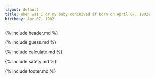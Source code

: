 ```yaml
---
layout: default
title: When was I or my baby conceived if born on April 07, 1902?
birthday: Apr 07, 1902
---
```


{% include header.md %}

{% include guess.md %}

{% include calculate.md %}

{% include safety.md %}

{% include footer.md %}



